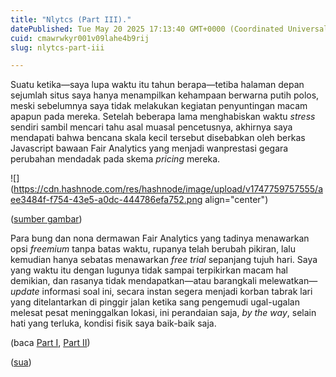 ```yaml
---
title: "Nlytcs (Part III)."
datePublished: Tue May 20 2025 17:13:40 GMT+0000 (Coordinated Universal Time)
cuid: cmawrwkyr001v09lahe4b9rij
slug: nlytcs-part-iii

---
```


Suatu ketika—saya lupa waktu itu tahun berapa—tetiba halaman depan sejumlah situs saya hanya menampilkan kehampaan berwarna putih polos, meski sebelumnya saya tidak melakukan kegiatan penyuntingan macam apapun pada mereka. Setelah beberapa lama menghabiskan waktu *stress* sendiri sambil mencari tahu asal muasal pencetusnya, akhirnya saya mendapati bahwa bencana skala kecil tersebut disebabkan oleh berkas Javascript bawaan Fair Analytics yang menjadi wanprestasi gegara perubahan mendadak pada skema *pricing* mereka.

![](https://cdn.hashnode.com/res/hashnode/image/upload/v1747759757555/aee3484f-f754-43e5-a0dc-444786efa752.png align="center")

([sumber gambar](https://fairanalytics.de/pricing))

Para bung dan nona dermawan Fair Analytics yang tadinya menawarkan opsi *freemium* tanpa batas waktu, rupanya telah berubah pikiran, lalu kemudian hanya sebatas menawarkan *free trial* sepanjang tujuh hari. Saya yang waktu itu dengan lugunya tidak sampai terpikirkan macam hal demikian, dan rasanya tidak mendapatkan—atau barangkali melewatkan—*update* informasi soal ini, secara instan segera menjadi korban tabrak lari yang ditelantarkan di pinggir jalan ketika sang pengemudi ugal-ugalan melesat pesat meninggalkan lokasi, ini perandaian saja, *by the way*, selain hati yang terluka, kondisi fisik saya baik-baik saja.

(baca [Part I](https://blog.sua.ist/nlytcs), [Part II](https://blog.sua.ist/nlytcs-part-ii))

([sua](https://sua.ist))